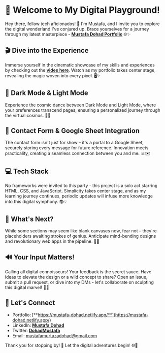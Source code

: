 # 🚀 Welcome to My Digital Playground!

Hey there, fellow tech aficionados! 👋 I'm Mustafa, and I invite you to explore the digital wonderland I've conjured up. Brace yourselves for a journey through my latest masterpiece - [**Mustafa Dohad Portfolio**](https://mustafa-dohad.netlify.app/) 🌐✨

## 🎬 Dive into the Experience

Immerse yourself in the cinematic showcase of my skills and experiences by checking out the [**video here**](https://youtu.be/q4yMeemyJn4). Watch as my portfolio takes center stage, revealing the magic woven into every pixel. 🖥️✨

## 🌌 Dark Mode & Light Mode

Experience the cosmic dance between Dark Mode and Light Mode, where your preferences transcend pages, ensuring a personalized journey through the virtual cosmos. 🌙🌟

## 📨 Contact Form & Google Sheet Integration

The contact form isn't just for show – it's a portal to a Google Sheet, securely storing every message for future reference. Innovation meets practicality, creating a seamless connection between you and me. 📊✉️

## 💻 Tech Stack

No frameworks were invited to this party - this project is a solo act starring HTML, CSS, and JavaScript. Simplicity takes center stage, and as my learning journey continues, periodic updates will infuse more knowledge into this digital symphony. 📚💡

## 🔮 What's Next?

While some sections may seem like blank canvases now, fear not – they're placeholders awaiting strokes of genius. Anticipate mind-bending designs and revolutionary web apps in the pipeline. 🚧🎨

## 🔊 Your Input Matters!

Calling all digital connoisseurs! Your feedback is the secret sauce. Have ideas to elevate the design or a wild concept to share? Open an issue, submit a pull request, or dive into my DMs - let's collaborate on sculpting this digital marvel! 🚀🤝

## 🚨 Let's Connect

- Portfolio: [**https://mustafa-dohad.netlify.app/**](https://mustafa-dohad.netlify.app/)
- LinkedIn: [**Mustafa Dohad**](https://linkedin.com/in/mustafa-dohad)
- Twitter: [**DohadMustafa**](https://twitter.com/DohadMustafa)
- Email: mustafamurtazadohad@gmail.com

Thank you for stopping by! 🙌 Let the digital adventures begin! 🌐🚀
